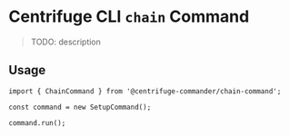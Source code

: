 # Centrifuge CLI `chain` Command

> TODO: description

## Usage

```
import { ChainCommand } from '@centrifuge-commander/chain-command';

const command = new SetupCommand();

command.run();
```
